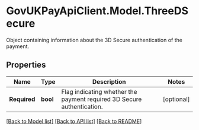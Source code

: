 # GovUKPayApiClient.Model.ThreeDSecure
Object containing information about the 3D Secure authentication of the payment.

## Properties

Name | Type | Description | Notes
------------ | ------------- | ------------- | -------------
**Required** | **bool** | Flag indicating whether the payment required 3D Secure authentication. | [optional] 

[[Back to Model list]](../README.md#documentation-for-models) [[Back to API list]](../README.md#documentation-for-api-endpoints) [[Back to README]](../README.md)

